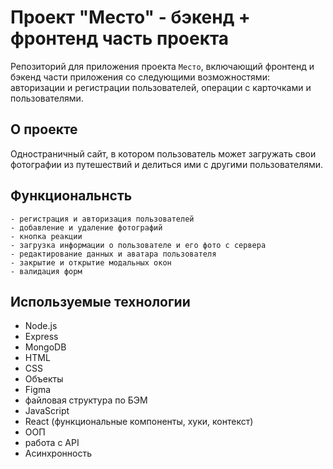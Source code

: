 # Проект "Место" - бэкенд + фронтенд часть проекта

Репозиторий для приложения проекта `Место`, включающий фронтенд и бэкенд части приложения со следующими возможностями: авторизации и регистрации пользователей, операции с карточками и пользователями.

## О проекте
Одностраничный сайт, в котором пользователь может загружать свои фотографии из путешествий и делиться ими с другими пользователями.

## Функциональнсть
```
- регистрация и авторизация пользователей
- добавление и удаление фотографий
- кнопка реакции
- загрузка информации о пользователе и его фото с сервера
- редактирование данных и аватара пользователя
- закрытие и открытие модальных окон
- валидация форм
```

## Используемые технологии

* Node.js
* Express
* MongoDB
* HTML
* CSS
* Объекты
* Figma
* файловая структура по БЭМ
* JavaScript
* React (функциональные компоненты, хуки, контекст)
* ООП
* работа с API
* Асинхронность